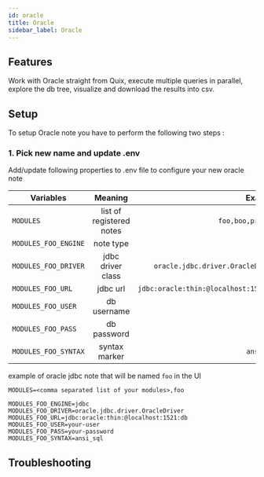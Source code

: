 ```yaml
---
id: oracle
title: Oracle
sidebar_label: Oracle
---
```


## Features
Work with Oracle straight from Quix, execute multiple queries in parallel, explore the db tree, visualize and download the results into csv.

## Setup
To setup Oracle note you have to perform the following two steps :

### 1. Pick new name and update .env

Add/update following properties to .env file to configure your new oracle note    

| Variables        | Meaning           | Example  |
| ------------- |:-------------:| -----:|
| `MODULES`      | list of registered notes | `foo,boo,prod,qa` |
| `MODULES_FOO_ENGINE`      | note type | `jdbc` |
| `MODULES_FOO_DRIVER` | jdbc driver class      |   `oracle.jdbc.driver.OracleDriver` |
| `MODULES_FOO_URL` | jdbc url      |   `jdbc:oracle:thin:@localhost:1521:db` |
| `MODULES_FOO_USER` | db username      |   `user` |
| `MODULES_FOO_PASS` | db password      |   `pass` |
| `MODULES_FOO_SYNTAX` | syntax marker      |   `ansi_sql` |


example of oracle jdbc note that will be named `foo` in the UI

```properties
MODULES=<comma separated list of your modules>,foo

MODULES_FOO_ENGINE=jdbc
MODULES_FOO_DRIVER=oracle.jdbc.driver.OracleDriver
MODULES_FOO_URL=jdbc:oracle:thin:@localhost:1521:db
MODULES_FOO_USER=your-user
MODULES_FOO_PASS=your-password
MODULES_FOO_SYNTAX=ansi_sql
```

## Troubleshooting